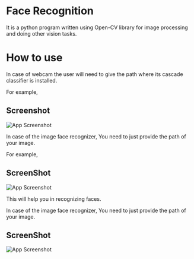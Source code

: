 
# Face Recognition

It is a python program written using Open-CV library for image processing and doing other vision tasks.

# How to use

In case of webcam the user will need to give the path where its cascade classifier is installed.

For example,


## Screenshot

![App Screenshot](https://via.placeholder.com/468x300?text=App+Screenshot+Here)


In case of the image face recognizer, You need to just provide the path of your image.

For example,

## ScreenShot

![App Screenshot](https://via.placeholder.com/468x300?text=App+Screenshot+Here)


This will help you in recognizing faces.


In case of the image face recognizer, You need to just provide the path of your image.

## ScreenShot

![App Screenshot](https://via.placeholder.com/468x300?text=App+Screenshot+Here)
